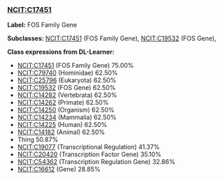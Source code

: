 
### [NCIT:C17451](http://purl.obolibrary.org/obo/NCIT_C17451)
**Label:** FOS Family Gene

**Subclasses:** [NCIT:C17451](http://purl.obolibrary.org/obo/NCIT_C17451) (FOS Family Gene), [NCIT:C19532](http://purl.obolibrary.org/obo/NCIT_C19532) (FOS Gene), 

**Class expressions from DL-Learner:**

- [NCIT:C17451](http://purl.obolibrary.org/obo/NCIT_C17451) (FOS Family Gene) 75.00%
- [NCIT:C79740](http://purl.obolibrary.org/obo/NCIT_C79740) (Hominidae) 62.50%
- [NCIT:C25796](http://purl.obolibrary.org/obo/NCIT_C25796) (Eukaryota) 62.50%
- [NCIT:C19532](http://purl.obolibrary.org/obo/NCIT_C19532) (FOS Gene) 62.50%
- [NCIT:C14282](http://purl.obolibrary.org/obo/NCIT_C14282) (Vertebrata) 62.50%
- [NCIT:C14262](http://purl.obolibrary.org/obo/NCIT_C14262) (Primate) 62.50%
- [NCIT:C14250](http://purl.obolibrary.org/obo/NCIT_C14250) (Organism) 62.50%
- [NCIT:C14234](http://purl.obolibrary.org/obo/NCIT_C14234) (Mammalia) 62.50%
- [NCIT:C14225](http://purl.obolibrary.org/obo/NCIT_C14225) (Human) 62.50%
- [NCIT:C14182](http://purl.obolibrary.org/obo/NCIT_C14182) (Animal) 62.50%
- Thing 50.87%
- [NCIT:C19077](http://purl.obolibrary.org/obo/NCIT_C19077) (Transcriptional Regulation) 41.37%
- [NCIT:C20420](http://purl.obolibrary.org/obo/NCIT_C20420) (Transcription Factor Gene) 35.10%
- [NCIT:C54362](http://purl.obolibrary.org/obo/NCIT_C54362) (Transcription Regulation Gene) 32.86%
- [NCIT:C16612](http://purl.obolibrary.org/obo/NCIT_C16612) (Gene) 28.85%


